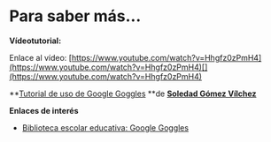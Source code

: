 # Para saber más...

**Vídeotutorial:**

Enlace al vídeo: [https://www.youtube.com/watch?v=Hhgfz0zPmH4](https://www.youtube.com/watch?v=Hhgfz0zPmH4)[](https://www.youtube.com/watch?v=Hhgfz0zPmH4)

**[Tutorial de uso de Google Goggles](https://es.slideshare.net/mediamusea/tutorial-de-uso-de-google-goggles "Tutorial de uso de Google Goggles") **de **[Soledad Gómez Vílchez](http://www.slideshare.net/mediamusea)**

**Enlaces de interés**

*   [Biblioteca escolar educativa: Google Goggles](http://bibliotecaescolardigital.es/comunidad/BibliotecaEscolarDigital/recurso/google-goggles/c6f275fb-5379-42c6-b78b-82388b0ea161)